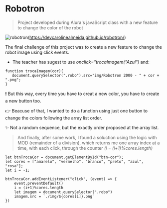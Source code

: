 # Robotron
> Project developed during Alura's javaScript class with a new feature to change the color of the robot

![robotron](https://user-images.githubusercontent.com/104517812/180424384-a451e0cb-989d-4d87-b375-c9d8b6b4cd3d.png)(https://devcarolinealmeida.github.io/robotron/)

The final challenge of this project was to create a new feature to change the robot image using click events.

- The teacher has sugest to use <i>onclick="trocaImagem("Azul")</i> and:

```
function trocaImagem(cor){
   document.querySelector(".robo").src="img/Robotron 2000 - " + cor + ".png";
}
```

:exclamation: But this way, every time you have to creat a new color, you have to create a new button too.

:point_right: Beacuse of that, I wanted to do a function using just one button to change the colors following the array list order.

:sparkles: Not a random sequence, but the exactly order proposed at the array list.

> And finally, after some work, I found a soluction using the logic with MOD (remainder of a division), which returns me one array index at a time, with each click, through the counter <i>(i = (i+1)%cores.length)</i>

```
let btnTrocaCor = document.getElementById("btn-cor");
let cores = ["amarelo", "vermelho", "branco", "preto", "azul", "rosa"];
let i = -1;

btnTrocaCor.addEventListener("click", (event) => {
    event.preventDefault()
    i = (i+1)%cores.length
    let imagem = document.querySelector(".robo")
    imagem.src = `./img/${cores[i]}.png`
})
```
